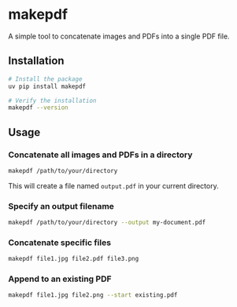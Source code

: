 # makepdf

A simple tool to concatenate images and PDFs into a single PDF file.

## Installation

```bash
# Install the package
uv pip install makepdf

# Verify the installation
makepdf --version
```

## Usage

### Concatenate all images and PDFs in a directory

```bash
makepdf /path/to/your/directory
```

This will create a file named `output.pdf` in your current directory.

### Specify an output filename

```bash
makepdf /path/to/your/directory --output my-document.pdf
```

### Concatenate specific files

```bash
makepdf file1.jpg file2.pdf file3.png
```

### Append to an existing PDF

```bash
makepdf file1.jpg file2.png --start existing.pdf
```
